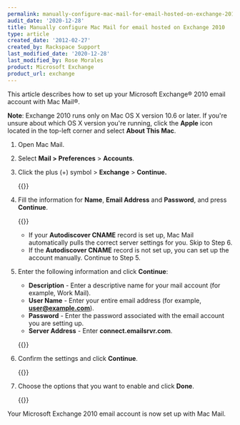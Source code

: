 ```yaml
---
permalink: manually-configure-mac-mail-for-email-hosted-on-exchange-2010
audit_date: '2020-12-28'
title: Manually configure Mac Mail for email hosted on Exchange 2010
type: article
created_date: '2012-02-27'
created_by: Rackspace Support
last_modified_date: '2020-12-28'
last_modified_by: Rose Morales
product: Microsoft Exchange
product_url: exchange
---
```


This article describes how to set up your Microsoft Exchange&reg; 2010 email
account with Mac Mail&reg;.

**Note**: Exchange 2010 runs only on Mac OS X version 10.6 or later. If you're
unsure about which OS X version you're running, click the **Apple** icon located
in the top-left corner and select **About This Mac**.

1. Open Mac Mail.
2. Select **Mail > Preferences** > **Accounts**.
3. Click the plus (+) symbol > **Exchange** > **Continue.**

    {{<image src="MM101.png" alt="" title="">}}

4. Fill the information for **Name**, **Email Address** and **Password**, and press **Continue**.

    {{<image src="MM102.png" alt="" title="">}}

    - If your **Autodiscover CNAME** record is set up, Mac Mail
      automatically pulls the correct server settings for you. Skip to Step 6.
    - If the **Autodiscover CNAME** record is not set up, you can set up the
      account manually. Continue to Step 5.

5. Enter the following information and click **Continue**:
    - **Description** - Enter a descriptive name for your mail account (for
        example, Work Mail).
    - **User Name** - Enter your entire email address (for example,
        **user@example.com**).
    - **Password** - Enter the password associated with the email account you
        are setting up.
    - **Server Address** - Enter **connect.emailsrvr.com**.

    {{<image src="MM104_0.png" alt="" title="">}}

6. Confirm the settings and click **Continue**.

    {{<image src="MM103.png" alt="" title="">}}

7. Choose the options that you want to enable and click **Done**.

    {{<image src="MM105_0.png" alt="" title="">}}

Your Microsoft Exchange 2010 email account is now set up with Mac Mail.
